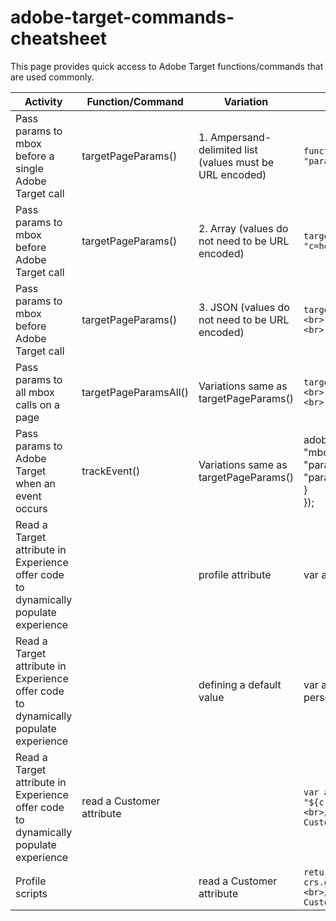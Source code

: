 # adobe-target-commands-cheatsheet

This page provides quick access to Adobe Target functions/commands that are used commonly. 

| Activity      | Function/Command | Variation | Syntax |
| -----------   | -----------      | --------- | ------ |
| Pass params to mbox before a single Adobe Target call      | targetPageParams()       | 1. Ampersand-delimited list (values must be URL encoded) | ```function targetPageParams(){  <br>return "param1=value1&param2=value2&p3=hello%20world";<br>}``` |
| Pass params to mbox before Adobe Target call      | targetPageParams()       | 2. Array (values do not need to be URL encoded) | ```targetPageParams = function() {  <br>return ["a=1", "b=2", "c=hello world"]; <br> };``` |
| Pass params to mbox before Adobe Target call      | targetPageParams()       | 3. JSON (values do not need to be URL encoded) | ```targetPageParams = function() { <br>return { <br>"a": 1, <br>"b": 2, <br>"profile": { <br>"age": 26, <br>"country": { <br>"city": "San Francisco" <br>} <br>} <br>}; <br>};``` |
| Pass params to all mbox calls on a page | targetPageParamsAll()       | Variations same as targetPageParams() | ```targetPageParamsAll = function() { <br>return { <br>"a": 1, <br>"b": 2, <br>"profile": { <br>"age": 26, <br>"country": { <br>"city": "San Francisco" <br>} <br>} <br>}; <br>};``` |
| Pass params to Adobe Target when an event occurs | trackEvent() | Variations same as targetPageParams() | adobe.target.trackEvent({ <br>"mbox": "clicked-cta", <br>"params": { <br>"param1": "value1" <br>} <br>}); |
| Read a Target attribute in Experience offer code to dynamically populate experience |  | profile attribute  | var a = “${user.YOUR_PROFILE_ATTRIBUTE}”; |
| Read a Target attribute in Experience offer code to dynamically populate experience |  | defining a default value | var a = '${user.YOUR_PROFILE_ATTRIBUTE default="Sin precio personalizado"}'; |
| Read a Target attribute in Experience offer code to dynamically populate experience | read a Customer attribute |  | ```var a = "${crs.CUSTOMER_ATTRIBUTE_INTEGRATION_NAME.ATTRIBUTE_NAME}"<br>// CUSTOMER_ATTRIBUTE_INTEGRATION_NAME is name of the Customer Attribute integration - its not alias``` |
| Profile scripts |  | read a Customer attribute | ```return "" + crs.get('CUSTOMER_ATTRIBUTE_INTEGRATION_NAME.ATTRIBUTE_NAME'); <br>// CUSTOMER_ATTRIBUTE_INTEGRATION_NAME is name of the Customer Attribute integration - its not alias``` |
